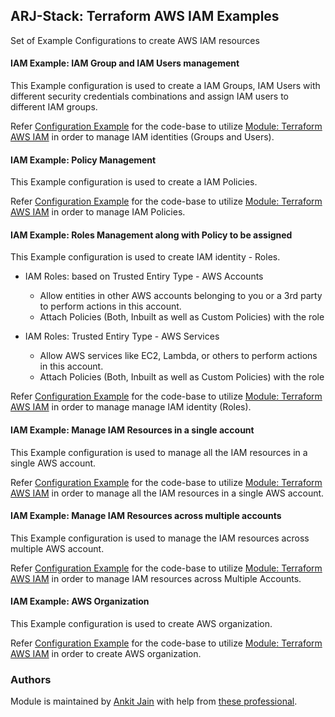 ## ARJ-Stack: Terraform AWS IAM Examples

Set of Example Configurations to create AWS IAM resources

#### IAM Example: IAM Group and IAM Users management

This Example configuration is used to create a IAM Groups, IAM Users with different security credentials combinations and assign IAM users to different IAM groups.

Refer [Configuration Example](https://github.com/ankit-jn/terraform-aws-examples/tree/main/aws-iam/iam-groups-and-users) for the code-base to utilize [Module: Terraform AWS IAM](https://github.com/ankit-jn/terraform-aws-iam) in order to manage IAM identities (Groups and Users).

#### IAM Example: Policy Management

This Example configuration is used to create a IAM Policies.

Refer [Configuration Example](https://github.com/ankit-jn/terraform-aws-examples/tree/main/aws-iam/iam-policies) for the code-base to utilize [Module: Terraform AWS IAM](https://github.com/ankit-jn/terraform-aws-iam) in order to manage IAM Policies.

#### IAM Example: Roles Management along with Policy to be assigned

This Example configuration is used to create IAM identity - Roles.

- IAM Roles: based on Trusted Entiry Type - AWS Accounts
    - Allow entities in other AWS accounts belonging to you or a 3rd party to perform actions in this account.
    - Attach Policies (Both, Inbuilt as well as Custom Policies) with the role

- IAM Roles: Trusted Entiry Type - AWS Services
    - Allow AWS services like EC2, Lambda, or others to perform actions in this account.
    - Attach Policies (Both, Inbuilt as well as Custom Policies) with the role

Refer [Configuration Example](https://github.com/ankit-jn/terraform-aws-examples/tree/main/aws-iam/iam-roles) for the code-base to utilize [Module: Terraform AWS IAM](https://github.com/ankit-jn/terraform-aws-iam) in order to manage manage IAM identity (Roles).

#### IAM Example: Manage IAM Resources in a single account

This Example configuration is used to manage all the IAM resources in a single AWS account.

Refer [Configuration Example](https://github.com/ankit-jn/terraform-aws-examples/tree/main/aws-iam/iam-single-account-complete) for the code-base to utilize [Module: Terraform AWS IAM](https://github.com/ankit-jn/terraform-aws-iam) in order to manage all the IAM resources in a single AWS account.

#### IAM Example: Manage IAM Resources across multiple accounts

This Example configuration is used to manage the IAM resources across multiple AWS account.

Refer [Configuration Example](https://github.com/ankit-jn/terraform-aws-examples/tree/main/aws-iam/iam-multi-accounts) for the code-base to utilize [Module: Terraform AWS IAM](https://github.com/ankit-jn/terraform-aws-iam) in order to manage IAM resources across Multiple Accounts.

#### IAM Example: AWS Organization

This Example configuration is used to create AWS organization.

Refer [Configuration Example](https://github.com/ankit-jn/terraform-aws-examples/tree/main/aws-iam/iam-organization) for the code-base to utilize [Module: Terraform AWS IAM](https://github.com/ankit-jn/terraform-aws-iam) in order to create AWS organization.

### Authors

Module is maintained by [Ankit Jain](https://github.com/ankit-jn) with help from [these professional](https://github.com/ankit-jn/terraform-aws-examples/graphs/contributors).